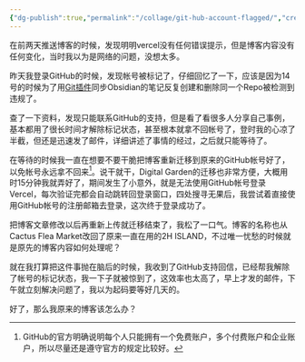 ```yaml
---
{"dg-publish":true,"permalink":"/collage/git-hub-account-flagged/","created":"2025-06-18T22:21:21.672+08:00"}
---
```


在前两天推送博客的时候，发现明明vercel没有任何错误提示，但是博客内容没有任何变化，当时我以为是网络的问题，没想太多。

昨天我登录GitHub的时候，发现帐号被标记了，仔细回忆了一下，应该是因为14号的时候为了用[Git插件](https://github.com/Vinzent03/obsidian-git)同步Obsidian的笔记反复创建和删除同一个Repo被检测到违规了。

查了一下资料，发现只能联系GitHub的支持，但是看了看很多人分享自己事例，基本都用了很长时间才解除标记状态，甚至根本就拿不回帐号了，登时我的心凉了半截，但还是迅速发了邮件，详细讲述了事情的经过，之后就只能等待了。

在等待的时候我一直在想要不要干脆把博客重新迁移到原来的GitHub帐号好了，以免帐号永远拿不回来[^1]。说干就干，Digital Garden的迁移也非常方便，大概用时15分钟我就弄好了，期间发生了小意外，就是无法使用GitHub帐号登录Vercel，每次验证完都会自动跳转回登录窗口，四处搜寻无果后，我尝试着直接使用GitHub帐号的注册邮箱去登录，这次终于登录成功了。

把博客文章修改以后再重新上传就迁移结束了，我松了一口气。博客的名称也从Cactus Flea Market改回了原来一直在用的2H ISLAND，不过唯一忧愁的时候就是原先的博客内容如何处理呢？

就在我打算把这件事抛在脑后的时候，我收到了GitHub支持回信，已经帮我解除了帐号的标记状态，我一下子就被惊到了，这效率也太高了，早上才发的邮件，下午就立刻解决问题了，我以为起码要等好几天的。

好了，那么我原来的博客该怎么办？

[^1]: GitHub的官方明确说明每个人只能拥有一个免费账户，多个付费账户和企业账户，所以尽量还是遵守官方的规定比较好。
